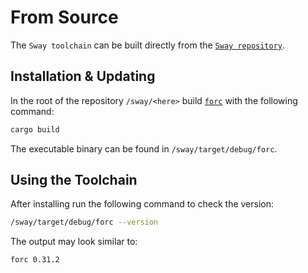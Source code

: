 # From Source

The `Sway toolchain` can be built directly from the [`Sway repository`](https://github.com/FuelLabs/sway).

## Installation & Updating

In the root of the repository `/sway/<here>` build [`forc`](https://fuellabs.github.io/sway/master/book/forc/commands/index.html) with the following command:

```bash
cargo build
```

The executable binary can be found in `/sway/target/debug/forc`.

## Using the Toolchain

After installing run the following command to check the version:

```bash
/sway/target/debug/forc --version
```

The output may look similar to:

```bash
forc 0.31.2
```
